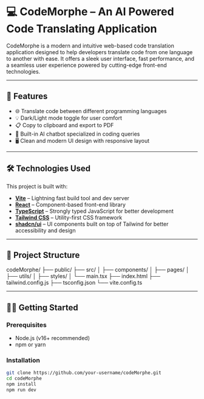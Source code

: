 # 💻 CodeMorphe – An AI Powered Code Translating Application

CodeMorphe is a modern and intuitive web-based code translation application designed to help developers translate code from one language to another with ease. It offers a sleek user interface, fast performance, and a seamless user experience powered by cutting-edge front-end technologies.

---

## 🚀 Features

- 🌐 Translate code between different programming languages
- 💡 Dark/Light mode toggle for user comfort
- 📋 Copy to clipboard and export to PDF
- 🤖 Built-in AI chatbot specialized in coding queries
- 🖥️ Clean and modern UI design with responsive layout

---

## 🛠️ Technologies Used

This project is built with:

- [**Vite**](https://vitejs.dev/) – Lightning fast build tool and dev server
- [**React**](https://reactjs.org/) – Component-based front-end library
- [**TypeScript**](https://www.typescriptlang.org/) – Strongly typed JavaScript for better development
- [**Tailwind CSS**](https://tailwindcss.com/) – Utility-first CSS framework
- [**shadcn/ui**](https://ui.shadcn.com/) – UI components built on top of Tailwind for better accessibility and design

---

## 📁 Project Structure
codeMorphe/
├── public/
├── src/
│ ├── components/
│ ├── pages/
│ ├── utils/
│ ├── styles/
│ └── main.tsx
├── index.html
├── tailwind.config.js
├── tsconfig.json
└── vite.config.ts

---

## 🧑‍💻 Getting Started

### Prerequisites

- Node.js (v16+ recommended)
- npm or yarn

### Installation

```bash
git clone https://github.com/your-username/codeMorphe.git
cd codeMorphe
npm install
npm run dev


